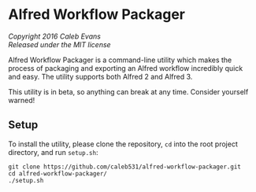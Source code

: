 # Alfred Workflow Packager

*Copyright 2016 Caleb Evans*  
*Released under the MIT license*

Alfred Workflow Packager is a command-line utility which makes the process of
packaging and exporting an Alfred workflow incredibly quick and easy. The
utility supports both Alfred 2 and Alfred 3.

This utility is in beta, so anything can break at any time. Consider yourself
warned!

## Setup

To install the utility, please clone the repository, `cd` into the root project
directory, and run `setup.sh`:

```
git clone https://github.com/caleb531/alfred-workflow-packager.git
cd alfred-workflow-packager/
./setup.sh
```
